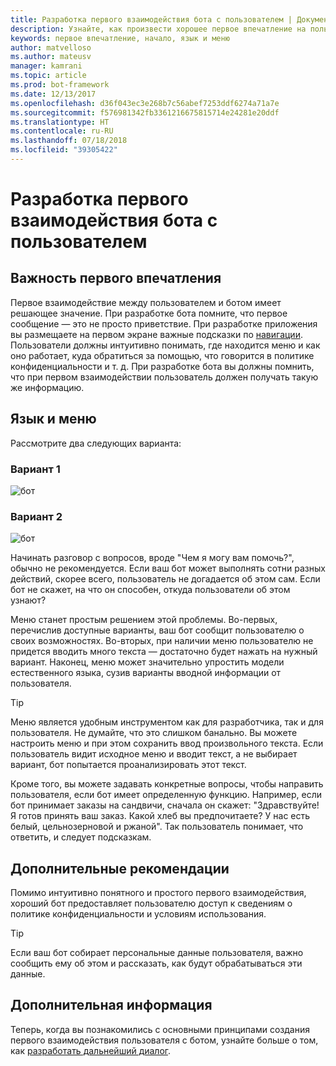 ```yaml
---
title: Разработка первого взаимодействия бота с пользователем | Документы Майкрософт
description: Узнайте, как произвести хорошее первое впечатление на пользователя и создать успешный бот.
keywords: первое впечатление, начало, язык и меню
author: matvelloso
ms.author: mateusv
manager: kamrani
ms.topic: article
ms.prod: bot-framework
ms.date: 12/13/2017
ms.openlocfilehash: d36f043ec3e268b7c56abef7253ddf6274a71a7e
ms.sourcegitcommit: f576981342fb3361216675815714e24281e20ddf
ms.translationtype: HT
ms.contentlocale: ru-RU
ms.lasthandoff: 07/18/2018
ms.locfileid: "39305422"
---
```

# <a name="design-a-bots-first-user-interaction"></a>Разработка первого взаимодействия бота с пользователем

## <a name="first-impressions-matter"></a>Важность первого впечатления

Первое взаимодействие между пользователем и ботом имеет решающее значение. При разработке бота помните, что первое сообщение — это не просто приветствие. При разработке приложения вы размещаете на первом экране важные подсказки по [навигации](bot-service-design-navigation.md). Пользователи должны интуитивно понимать, где находится меню и как оно работает, куда обратиться за помощью, что говорится в политике конфиденциальности и т. д. При разработке бота вы должны помнить, что при первом взаимодействии пользователь должен получать такую же информацию. 

## <a name="language-versus-menus"></a>Язык и меню 

Рассмотрите два следующих варианта:

### <a name="design-1"></a>Вариант 1

![бот](~/media/bot-service-design-first-interaction/hello1.png)


### <a name="design-2"></a>Вариант 2

![бот](~/media/bot-service-design-first-interaction/hello2.png)

Начинать разговор с вопросов, вроде "Чем я могу вам помочь?", обычно не рекомендуется. Если ваш бот может выполнять сотни разных действий, скорее всего, пользователь не догадается об этом сам. Если бот не скажет, на что он способен, откуда пользователи об этом узнают?

Меню станет простым решением этой проблемы. Во-первых, перечислив доступные варианты, ваш бот сообщит пользователю о своих возможностях. Во-вторых, при наличии меню пользователю не придется вводить много текста — достаточно будет нажать на нужный вариант. Наконец, меню может значительно упростить модели естественного языка, сузив варианты вводной информации от пользователя. 

> [!TIP]
> Меню является удобным инструментом как для разработчика, так и для пользователя. Не думайте, что это слишком банально. Вы можете настроить меню и при этом сохранить ввод произвольного текста. Если пользователь видит исходное меню и вводит текст, а не выбирает вариант, бот попытается проанализировать этот текст. 

Кроме того, вы можете задавать конкретные вопросы, чтобы направить пользователя, если бот имеет определенную функцию. Например, если бот принимает заказы на сандвичи, сначала он скажет: "Здравствуйте! Я готов принять ваш заказ. Какой хлеб вы предпочитаете? У нас есть белый, цельнозерновой и ржаной". Так пользователь понимает, что ответить, и следует подсказкам.

## <a name="other-considerations"></a>Дополнительные рекомендации

Помимо интуитивно понятного и простого первого взаимодействия, хороший бот предоставляет пользователю доступ к сведениям о политике конфиденциальности и условиям использования. 

> [!TIP]
> Если ваш бот собирает персональные данные пользователя, важно сообщить ему об этом и рассказать, как будут обрабатываться эти данные.

## <a name="next-steps"></a>Дополнительная информация

Теперь, когда вы познакомились с основными принципами создания первого взаимодействия пользователя с ботом, узнайте больше о том, как [разработать дальнейший диалог](~/bot-service-design-conversation-flow.md).
